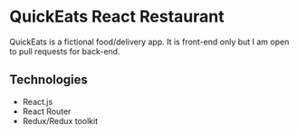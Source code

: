 # QuickEats React Restaurant

QuickEats is a fictional food/delivery app. It is front-end only but I am open to pull requests for back-end.

## Technologies
* React.js
* React Router
* Redux/Redux toolkit

